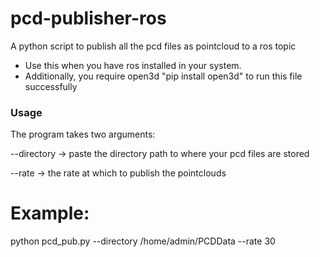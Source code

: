 # pcd-publisher-ros
A python script to publish all the pcd files as pointcloud to a ros topic

- Use this when you have ros installed in your system.
- Additionally, you require open3d "pip install open3d" to run this file successfully

### Usage

The program takes two arguments:

--directory -> paste the directory path to where your pcd files are stored

--rate -> the rate at which to publish the pointclouds

# Example:
python pcd_pub.py --directory /home/admin/PCDData --rate 30
